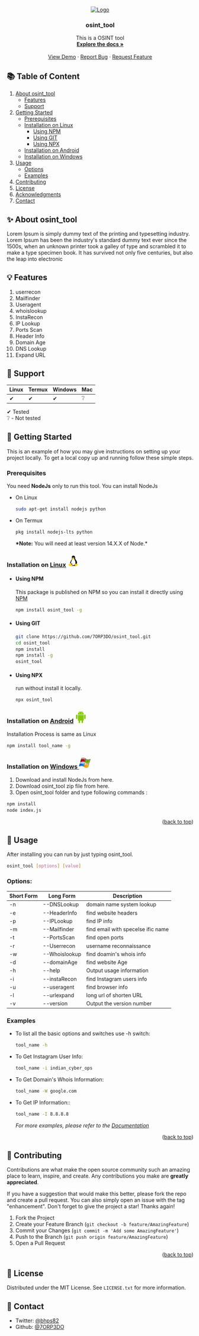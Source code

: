 <div id="top"></div>

<!-- [![Contributors][contributors-shield]][contributors-url]
[![Forks][forks-shield]][forks-url]
[![Stargazers][stars-shield]][stars-url]
[![Issues][issues-shield]][issues-url]
[![MIT License][license-shield]][license-url]
[![LinkedIn][linkedin-shield]][linkedin-url] -->

<!-- PROJECT LOGO -->
<br />
<div align="center">
  <a href="https://github.com/7orp3do/osint_tool">
    <img src="https://raw.githubusercontent.com/othneildrew/Best-README-Template/master/images/logo.png" alt="Logo" width="80" height="80">
  </a>

<h3 align="center">osint_tool</h3>

  <p align="center">
    This is a OSINT tool
    <br />
    <a href="https://github.com/7orp3do/osint_tool"><strong>Explore the docs »</strong></a>
    <br />
    <br />
    <a href="https://github.com/7orp3do/osint_tool">View Demo</a>
    ·
    <a href="https://github.com/7orp3do/osint_tool/issues">Report Bug</a>
    ·
    <a href="https://github.com/7orp3do/osint_tool/issues">Request Feature</a>
  </p>
</div>

<!-- TABLE OF CONTENTS -->

## 📚 Table of Content

1. [About osint_tool](#-about-osint_tool)
   - [Features](#-features)
   - [Support](#-support)
2. [Getting Started](#-getting-started)
   - [Prerequisites](#prerequisites)
   - [Installation on Linux](#-getting-started)
     - [Using NPM](#using-npm)
     - [Using GIT](#using-git)
     - [Using NPX](#using-npx)
   - [Installation on Android](#-getting-started)
   - [Installation on Windows](#-getting-started)
3. [Usage](#-usage)
   - [Options](#options)
   - [Examples](#examples)
4. [Contributing](#-contributing)
5. [License](#-license)
6. [Acknowledgments](#-acknowledgments)
7. [Contact](#-contact)

<!-- ABOUT THE PROJECT -->

## ✨ About osint_tool

<!-- [![Product Name Screen Shot][product-screenshot]](https://example.com) -->

Lorem Ipsum is simply dummy text of the printing and typesetting industry. Lorem Ipsum has been the industry's standard dummy text ever since the 1500s, when an unknown printer took a galley of type and scrambled it to make a type specimen book. It has survived not only five centuries, but also the leap into electronic

<!-- <p align="right">(<a href="#top">back to top</a>)</p> -->

## 💡 Features

1.  userrecon
2.  Mailfinder
3.  Useragent
4.  whoislookup
5.  InstaRecon
6.  IP Lookup
7.  Ports Scan
8.  Header Info
9.  Domain Age
10. DNS Lookup
11. Expand URL

## 🔨 Support

| Linux | Termux | Windows | Mac |
| ----- | ------ | ------- | --- |
| ✔     | ✔      | ✔       | ❔  |

✔ Tested  
❔ - Not tested

<!-- GETTING STARTED -->

## 🚀 Getting Started

This is an example of how you may give instructions on setting up your project locally.
To get a local copy up and running follow these simple steps.

### Prerequisites

You need **NodeJs** only to run this tool. You can install NodeJs

- On Linux
  ```sh
  sudo apt-get install nodejs python
  ```
- On Termux
  ```sh
  pkg install nodejs-lts python
  ```
  **\*Note:** You will need at least version 14.X.X of Node.\*

### Installation on [Linux](https://wikipedia.org/wiki/Linux) [![alt tag](./images/OS-Linux-icon.png)](https://en.wikipedia.org/wiki/Linux)

- #### Using NPM

  This package is published on NPM so you can install it directly using [NPM](http://npm.com)

  ```sh
  npm install osint_tool -g
  ```

- #### Using GIT

  ```sh
  git clone https://github.com/7ORP3DO/osint_tool.git
  cd osint_tool
  npm install
  npm install -g
  osint_tool
  ```

- #### Using NPX

  run without install it locally.

  ```sh
  npx osint_tool
  ```

### Installation on [Android](https://wikipedia.org/wiki/Android) [![alt tag](./images/android-icon.png)](https://en.wikipedia.org/wiki/Android)

Installation Process is same as Linux

```sh
npm install tool_name -g
```

### Installation on [Windows ](https://wikipedia.org/wiki/Microsoft_Windows)[![alt tag](./images/Windows-icon.png)](https://en.wikipedia.org/wiki/Microsoft_Windows)

1. Download and install NodeJs from here.
2. Download osint_tool zip file from here.
3. Open osint_tool folder and type following commands :

```bash
npm install
node index.js
```

<p align="right">(<a href="#top">back to top</a>)</p>

<!-- USAGE EXAMPLES -->

## 🚀 Usage

After installing you can run by just typing osint_tool.

```sh
osint_tool [options] [value]
```

### Options:

| Short Form | Long Form     | Description                        |
| ---------- | ------------- | ---------------------------------- |
| -n         | --DNSLookup   | domain name system lookup          |
| -e         | --HeaderInfo  | find website headers               |
| -p         | --IPLookup    | find IP info                       |
| -m         | --Mailfinder  | find email with specelse ific name |
| -t         | --PortsScan   | find open ports                    |
| -r         | --Userrecon   | username reconnaissance            |
| -w         | --Whoislookup | find doamin's whois info           |
| -d         | --domainAge   | find website Age                   |
| -h         | --help        | Output usage information           |
| -i         | --instaRecon  | find Instagram users info          |
| -u         | --useragent   | find browser info                  |
| -l         | --urlexpand   | long url of shorten URL            |
| -v         | --version     | Output the version number          |

### Examples

- To list all the basic options and switches use -h switch:
  ```sh
  tool_name -h
  ```
- To Get Instagram User Info:
  ```sh
  tool_name -i indian_cyber_ops
  ```
- To Get Domain's Whois Information:
  ```sh
  tool_name -W google.com
  ```
- To Get IP Information::
  ```sh
  tool_name -I 8.8.8.8
  ```
  _For more examples, please refer to the [Documentation](https://example.com)_

<p align="right">(<a href="#top">back to top</a>)</p>

<!-- ROADMAP -->
<!-- ## Roadmap

- [ ] Feature 1
- [ ] Feature 2
- [ ] Feature 3
    - [ ] Nested Feature

See the [open issues](https://github.com/7orp3do/osint_tool/issues) for a full list of proposed features (and known issues).

<p align="right">(<a href="#top">back to top</a>)</p> -->

<!-- CONTRIBUTING -->

## 🤝 Contributing

Contributions are what make the open source community such an amazing place to learn, inspire, and create. Any contributions you make are **greatly appreciated**.

If you have a suggestion that would make this better, please fork the repo and create a pull request. You can also simply open an issue with the tag "enhancement".
Don't forget to give the project a star! Thanks again!

1. Fork the Project
2. Create your Feature Branch (`git checkout -b feature/AmazingFeature`)
3. Commit your Changes (`git commit -m 'Add some AmazingFeature'`)
4. Push to the Branch (`git push origin feature/AmazingFeature`)
5. Open a Pull Request

<p align="right">(<a href="#top">back to top</a>)</p>

<!-- LICENSE -->

## 📝 License

Distributed under the MIT License. See `LICENSE.txt` for more information.

<!-- ACKNOWLEDGMENTS -->

<!-- ## 👍 Acknowledgments

_Special thanks to [Biswajeet Ray](https://instagram.com/biswajeetray7) for pushing me to keep working._ -->

<!-- CONTACT -->

## 📧 Contact

- Twitter: [@bhps82](https://twitter.com/bhps82)
- Github: [@7ORP3DO](https://twitter.com/bhps82)

<!-- ## 🎨 Release History

- 🔖 1.0.0
  - 🚧 Work in progress -->

<!-- MARKDOWN LINKS & IMAGES -->
<!-- https://www.markdownguide.org/basic-syntax/#reference-style-links -->

[contributors-shield]: https://img.shields.io/github/contributors/7orp3do/osint_tool.svg?style=for-the-badge
[contributors-url]: https://github.com/7orp3do/osint_tool/graphs/contributors
[forks-shield]: https://img.shields.io/github/forks/7orp3do/osint_tool.svg?style=for-the-badge
[forks-url]: https://github.com/7orp3do/osint_tool/network/members
[stars-shield]: https://img.shields.io/github/stars/7orp3do/osint_tool.svg?style=for-the-badge
[stars-url]: https://github.com/7orp3do/osint_tool/stargazers
[issues-shield]: https://img.shields.io/github/issues/7orp3do/osint_tool.svg?style=for-the-badge
[issues-url]: https://github.com/7orp3do/osint_tool/issues
[license-shield]: https://img.shields.io/github/license/7orp3do/osint_tool.svg?style=for-the-badge
[license-url]: https://github.com/7orp3do/osint_tool/blob/master/LICENSE.txt
[linkedin-shield]: https://img.shields.io/badge/-LinkedIn-black.svg?style=for-the-badge&logo=linkedin&colorB=555
[linkedin-url]: https://linkedin.com/in/bhps82
[product-screenshot]: images/screenshot.png
